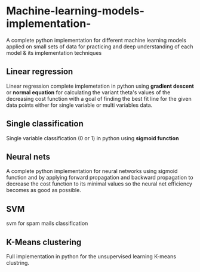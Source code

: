 # Machine-learning-models-implementation-
 A complete python implementation for different machine learning models applied on small sets of data for practicing and deep understanding of each model &amp; its implementation techniques

## **Linear regression**  
Linear regression complete implemetation in python using **gradient descent** or **normal equation** for calculating the variant theta's values of the decreasing cost function with a goal of finding the best fit line for the given data points either for single variable or multi variables data.


## **Single classification** 
Single variable classification (0 or 1) in python using **sigmoid function**



## **Neural nets** 
A complete python implementation for neural networks using sigmoid function and by applying forward propagation and backward propagation to decrease the cost function to its minimal values so the neural net efficiency becomes as good as possible.



## **SVM**
svm for spam mails classification



## **K-Means clustering**
Full implementation in python for the unsupervised learning K-means clustring.
